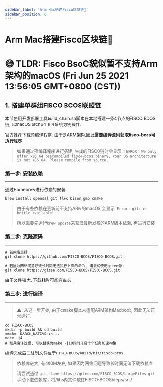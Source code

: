 ```yaml
---
sidebar_label: 'Arm Mac搭建Fisco区块链💪'
sidebar_position: 6
---
```

# Arm Mac搭建Fisco区块链💪

# 😅 TLDR: Fisco BsoC貌似暂不支持Arm架构的macOS (Fri Jun 25 2021 13:56:05 GMT+0800 (CST))
## 1. 搭建单群组FISCO BCOS联盟链

本节使用开发部署工具build_chain.sh脚本在本地搭建一条4节点的FISCO BCOS链, 以macOS arch64 11.4系统为例操作.

官方推荐下载预编译程序. 由于是ARM架构,因此**需要编译源码获取fisco-bcos可执行程序**
> 如果通过预编译程序进行搭建, 生成的FISCO链时会显示: `[ERROR] We only offer x86_64 precompiled fisco-bcos binary, your OS architecture is not x86_64. Please compile from source.`

### 第一步: 安装依赖

---

通过Homebrew进行依赖的安装.

```
brew install openssl git flex bison gmp cmake
```

> 由于有些依赖在更新前不支持ARM的macOS,会显示: `Error: git: no bottle available!`
>
> 所以需要先运行`brew update`来获取最新发布的ARM版本依赖, 再进行安装

### 第二步: 克隆源码

---

```
# 若网络良好
git clone https://github.com/FISCO-BCOS/FISCO-BCOS.git

# 若因为网络问题导致长时间无法执行上面的命令, 请尝试使用gitee源:
git clone https://gitee.com/FISCO-BCOS/FISCO-BCOS.git
```

由于文件较大, 下载耗时可能有些长.

### 第三步: 进行编译

---

> ⚠️: 从这一步开始, 由于cmake脚本未适配ARM架构Macbook, 因此无法正常运行.

```
cd FISCO-BCOS
mkdir -p build && cd build
cmake -DARCH_NATIVE=on ..
make -j4
# 如果编译过慢, 可以替换为make -j10同时开启十个任务加速构建
```

编译完成后二进制文件位于`FISCO-BCOS/build/bin/fisco-bcos`.

> 依赖库较大, 有400M左右, 如果因为网络问题导致长时间无法下载依赖库
>
> 请尝试通过 `git clone https://gitee.com/FISCO-BCOS/LargeFiles.git` 手动下载依赖库，将/libs内文件放在FISCO-BCOS/deps/src/
